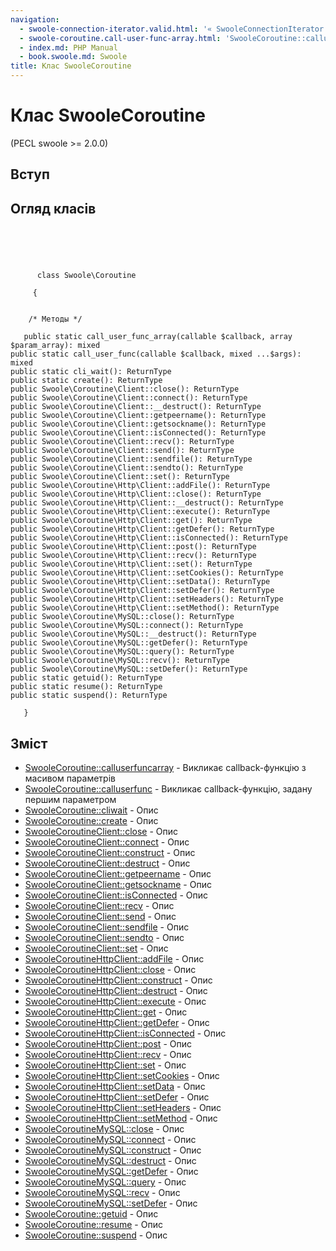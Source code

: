 ```yaml
---
navigation:
  - swoole-connection-iterator.valid.html: '« SwooleConnectionIterator::valid'
  - swoole-coroutine.call-user-func-array.html: 'SwooleCoroutine::calluserfuncarray »'
  - index.md: PHP Manual
  - book.swoole.md: Swoole
title: Клас SwooleCoroutine
---
```

# Клас SwooleCoroutine

(PECL swoole >= 2.0.0)

## Вступ

## Огляд класів

```classsynopsis



    
     
      class Swoole\Coroutine
     
     {


    /* Методы */
    
   public static call_user_func_array(callable $callback, array $param_array): mixed
public static call_user_func(callable $callback, mixed ...$args): mixed
public static cli_wait(): ReturnType
public static create(): ReturnType
public Swoole\Coroutine\Client::close(): ReturnType
public Swoole\Coroutine\Client::connect(): ReturnType
public Swoole\Coroutine\Client::__destruct(): ReturnType
public Swoole\Coroutine\Client::getpeername(): ReturnType
public Swoole\Coroutine\Client::getsockname(): ReturnType
public Swoole\Coroutine\Client::isConnected(): ReturnType
public Swoole\Coroutine\Client::recv(): ReturnType
public Swoole\Coroutine\Client::send(): ReturnType
public Swoole\Coroutine\Client::sendfile(): ReturnType
public Swoole\Coroutine\Client::sendto(): ReturnType
public Swoole\Coroutine\Client::set(): ReturnType
public Swoole\Coroutine\Http\Client::addFile(): ReturnType
public Swoole\Coroutine\Http\Client::close(): ReturnType
public Swoole\Coroutine\Http\Client::__destruct(): ReturnType
public Swoole\Coroutine\Http\Client::execute(): ReturnType
public Swoole\Coroutine\Http\Client::get(): ReturnType
public Swoole\Coroutine\Http\Client::getDefer(): ReturnType
public Swoole\Coroutine\Http\Client::isConnected(): ReturnType
public Swoole\Coroutine\Http\Client::post(): ReturnType
public Swoole\Coroutine\Http\Client::recv(): ReturnType
public Swoole\Coroutine\Http\Client::set(): ReturnType
public Swoole\Coroutine\Http\Client::setCookies(): ReturnType
public Swoole\Coroutine\Http\Client::setData(): ReturnType
public Swoole\Coroutine\Http\Client::setDefer(): ReturnType
public Swoole\Coroutine\Http\Client::setHeaders(): ReturnType
public Swoole\Coroutine\Http\Client::setMethod(): ReturnType
public Swoole\Coroutine\MySQL::close(): ReturnType
public Swoole\Coroutine\MySQL::connect(): ReturnType
public Swoole\Coroutine\MySQL::__destruct(): ReturnType
public Swoole\Coroutine\MySQL::getDefer(): ReturnType
public Swoole\Coroutine\MySQL::query(): ReturnType
public Swoole\Coroutine\MySQL::recv(): ReturnType
public Swoole\Coroutine\MySQL::setDefer(): ReturnType
public static getuid(): ReturnType
public static resume(): ReturnType
public static suspend(): ReturnType

   }
```

## Зміст

-   [SwooleCoroutine::calluserfuncarray](swoole-coroutine.call-user-func-array.md) - Викликає callback-функцію з масивом параметрів
-   [SwooleCoroutine::calluserfunc](swoole-coroutine.call-user-func.md) - Викликає callback-функцію, задану першим параметром
-   [SwooleCoroutine::cliwait](swoole-coroutine.cli-wait.md) - Опис
-   [SwooleCoroutine::create](swoole-coroutine.create.md) - Опис
-   [SwooleCoroutineClient::close](swoole-coroutine-client.close.md) - Опис
-   [SwooleCoroutineClient::connect](swoole-coroutine-client.connect.md) - Опис
-   [SwooleCoroutineClient::construct](swoole-coroutine-client.construct.md) - Опис
-   [SwooleCoroutineClient::destruct](swoole-coroutine-client.destruct.md) - Опис
-   [SwooleCoroutineClient::getpeername](swoole-coroutine-client.getpeername.md) - Опис
-   [SwooleCoroutineClient::getsockname](swoole-coroutine-client.getsockname.md) - Опис
-   [SwooleCoroutineClient::isConnected](swoole-coroutine-client.isconnected.md) - Опис
-   [SwooleCoroutineClient::recv](swoole-coroutine-client.recv.md) - Опис
-   [SwooleCoroutineClient::send](swoole-coroutine-client.send.md) - Опис
-   [SwooleCoroutineClient::sendfile](swoole-coroutine-client.sendfile.md) - Опис
-   [SwooleCoroutineClient::sendto](swoole-coroutine-client.sendto.md) - Опис
-   [SwooleCoroutineClient::set](swoole-coroutine-client.set.md) - Опис
-   [SwooleCoroutineHttpClient::addFile](swoole-coroutine-http-client.addfile.md) - Опис
-   [SwooleCoroutineHttpClient::close](swoole-coroutine-http-client.close.md) - Опис
-   [SwooleCoroutineHttpClient::construct](swoole-coroutine-http-client.construct.md) - Опис
-   [SwooleCoroutineHttpClient::destruct](swoole-coroutine-http-client.destruct.md) - Опис
-   [SwooleCoroutineHttpClient::execute](swoole-coroutine-http-client.execute.md) - Опис
-   [SwooleCoroutineHttpClient::get](swoole-coroutine-http-client.get.md) - Опис
-   [SwooleCoroutineHttpClient::getDefer](swoole-coroutine-http-client.getdefer.md) - Опис
-   [SwooleCoroutineHttpClient::isConnected](swoole-coroutine-http-client.isconnected.md) - Опис
-   [SwooleCoroutineHttpClient::post](swoole-coroutine-http-client.post.md) - Опис
-   [SwooleCoroutineHttpClient::recv](swoole-coroutine-http-client.recv.md) - Опис
-   [SwooleCoroutineHttpClient::set](swoole-coroutine-http-client.set.md) - Опис
-   [SwooleCoroutineHttpClient::setCookies](swoole-coroutine-http-client.setcookies.md) - Опис
-   [SwooleCoroutineHttpClient::setData](swoole-coroutine-http-client.setdata.md) - Опис
-   [SwooleCoroutineHttpClient::setDefer](swoole-coroutine-http-client.setdefer.md) - Опис
-   [SwooleCoroutineHttpClient::setHeaders](swoole-coroutine-http-client.setheaders.md) - Опис
-   [SwooleCoroutineHttpClient::setMethod](swoole-coroutine-http-client.setmethod.md) - Опис
-   [SwooleCoroutineMySQL::close](swoole-coroutine-mysql.close.md) - Опис
-   [SwooleCoroutineMySQL::connect](swoole-coroutine-mysql.connect.md) - Опис
-   [SwooleCoroutineMySQL::construct](swoole-coroutine-mysql.construct.md) - Опис
-   [SwooleCoroutineMySQL::destruct](swoole-coroutine-mysql.destruct.md) - Опис
-   [SwooleCoroutineMySQL::getDefer](swoole-coroutine-mysql.getdefer.md) - Опис
-   [SwooleCoroutineMySQL::query](swoole-coroutine-mysql.query.md) - Опис
-   [SwooleCoroutineMySQL::recv](swoole-coroutine-mysql.recv.md) - Опис
-   [SwooleCoroutineMySQL::setDefer](swoole-coroutine-mysql.setdefer.md) - Опис
-   [SwooleCoroutine::getuid](swoole-coroutine.getuid.md) - Опис
-   [SwooleCoroutine::resume](swoole-coroutine.resume.md) - Опис
-   [SwooleCoroutine::suspend](swoole-coroutine.suspend.md) - Опис
